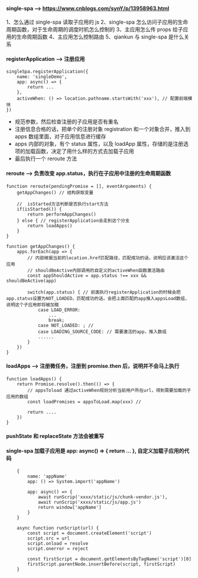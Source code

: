 #### single-spa --> https://www.cnblogs.com/synY/p/13958963.html

1、怎么通过 single-spa 读取子应用的 js
2、single-spa 怎么访问子应用的生命周期函数，对于生命周期的调度时机怎么控制的
3、主应用怎么传 props 给子应用的生命周期函数
4、主应用怎么控制路由
5、qiankun 与 single-spa 是什么关系

#### registerApplication --> 注册应用

```
singleSpa.registerApplication({
    name: 'singleDemo',
    app: async() => {
        return ...
    },
    activeWhen: () => location.pathname.startsWith('xxx'), // 配置前端模块
})
```

- 规范参数，然后检查注册的子应用是否有重名
- 注册信息合格的话，把单个的注册对象 registration 和一个对象合并，推入到 apps 数组里面，对子应用信息进行缓存
- apps 内部的对象，有个 status 属性，以及 loadApp 属性，存储的是注册选项的加载函数，决定了用什么样的方式去加载子应用
- 最后执行一个 reroute 方法

#### reroute --> 负责改变 app.status，执行在子应用中注册的生命周期函数

```
function reroute(pendingPromise = [], eventArguments) {
    getAppChanges() // 结构获取变量

    //  isStarted方法判断是否执行start方法
    if(isStarted()) {
        return performAppChanges()
    } else { // registerApplication会走到这个分支
        return loadApps()
    }
}

function getAppChanges() {
    apps.forEach(app => {
        // 内部根据当前的location.href匹配路径，匹配成功的话，说明应该激活这个应用
        // shouldBeActive内部调用的自定义的activeWhen函数激活路由
        const appShouldActive = app.status !== xxx && shouldBeActive(app)

        switch(app.status) { // 前面执行registerApplication的时候会把app.status设置为NOT_LOADED，匹配成功的话，会把上面匹配的app推入appsLoad数组，说明这个子应用即将被加载
            case LOAD_ERROR:
                ...
                break;
            case NOT_LOADED: ; //
            case LOADING_SOURCE_CODE: // 需要激活的app，推入数组
            ......
        }
    })
}
```

#### loadApps --> 注册微任务，注册到 promise.then 后，说明并不会马上执行

```
function loadApps() {
    return Promise.resolve().then(() => {
        // appsToload 通过activeWhen规则分析当前用户所在url，得到需要加载的子应用的数组
        const loadPromises = appsToLoad.map(xxx) //

        return ....
    })
}
```

#### pushState 和 replaceState 方法会被重写

#### single-spa 加载子应用是 app: async() => { return ... }, 自定义加载子应用的代码

```
    {
        name: 'appName'
        app: () => System.import('appName')

        app: async() => {
            await runScrip('xxxx/static/js/chunk-vendor.js'),
            await runScrip('xxxx/static/js/app.js')
            return window['appName']
        }
    }

    async function runScript(url) {
        const script = document.createElement('script')
        script.src = url
        script.onload = resolve
        script.onerror = reject

        const firstScript = document.getElementsByTagName('script')[0]
        firstScript.parentNode.insertBefore(script, firstScript)
    }
```

